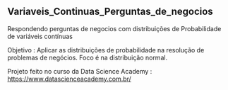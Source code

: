 ## Variaveis_Continuas_Perguntas_de_negocios
Respondendo perguntas de negocios com distribuições de Probabilidade de variáveis contínuas

Objetivo : Aplicar as distribuições de probabilidade na resolução de problemas de negócios. Foco é na distribuição normal.

Projeto feito no curso da Data Science Academy : https://www.datascienceacademy.com.br/
